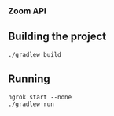 ### Zoom API

## Building the project
```
./gradlew build
```

## Running
```
ngrok start --none
./gradlew run
```